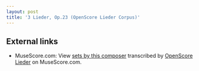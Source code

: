 ```yaml
---
layout: post
title: '3 Lieder, Op.23 (OpenScore Lieder Corpus)'
---
```


## External links

- MuseScore.com: View [sets by this composer] transcribed by [OpenScore Lieder] on MuseScore.com.

[sets by this composer]: https://musescore.com/openscore-lieder-corpus/sets/5102015
[OpenScore Lieder]: https://musescore.com/openscore-lieder-corpus

